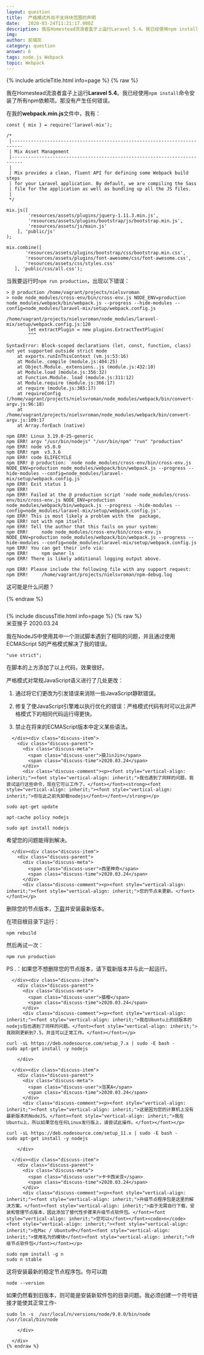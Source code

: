 ```yaml
---
layout: question
title:  严格模式外尚不支持块范围的声明
date:   2020-03-24T11:21:17.000Z
description: 我在Homestead流浪者盒子上运行Laravel 5.4。我已经使用npm install命令安装了所有npm依赖项。那没有产生任何错误。在我的w...
img: 
author: 前端凯
category: question
answer: 6
tags: node.js Webpack
topic: Webpack
---
```

<div class="article-root">
  <div class="article">
    {% include articleTitle.html info=page %}
    {% raw %}
    <div class="article-content"><p><font style="vertical-align: inherit;"><font style="vertical-align: inherit;">我在</font><font style="vertical-align: inherit;">Homestead流浪者盒子上</font><font style="vertical-align: inherit;">运行</font></font><strong><font style="vertical-align: inherit;"><font style="vertical-align: inherit;">Laravel 5.4</font></font></strong><font style="vertical-align: inherit;"><font style="vertical-align: inherit;">。</font><font style="vertical-align: inherit;">我已经使用</font></font><code>npm install</code><font style="vertical-align: inherit;"><font style="vertical-align: inherit;">命令</font><font style="vertical-align: inherit;">安装了所有npm依赖项</font><font style="vertical-align: inherit;">。</font><font style="vertical-align: inherit;">那没有产生任何错误。</font></font></p>

<p><font style="vertical-align: inherit;"><font style="vertical-align: inherit;">在我的</font></font><strong><font style="vertical-align: inherit;"><font style="vertical-align: inherit;">webpack.min.js</font></font></strong><font style="vertical-align: inherit;"><font style="vertical-align: inherit;">文件中，我有：</font></font></p>

<pre><code>const { mix } = require('laravel-mix');<font></font>
<font></font>
/*<font></font>
 |--------------------------------------------------------------------------<font></font>
 | Mix Asset Management<font></font>
 |--------------------------------------------------------------------------<font></font>
 |<font></font>
 | Mix provides a clean, fluent API for defining some Webpack build steps<font></font>
 | for your Laravel application. By default, we are compiling the Sass<font></font>
 | file for the application as well as bundling up all the JS files.<font></font>
 |<font></font>
 */<font></font>
<font></font>
mix.js([<font></font>
        'resources/assets/plugins/jquery-1.11.3.min.js',<font></font>
        'resources/assets/plugins/bootstrap/js/bootstrap.min.js',<font></font>
        'resources/assets/js/main.js'<font></font>
    ], 'public/js'<font></font>
);<font></font>
<font></font>
mix.combine([<font></font>
       'resources/assets/plugins/bootstrap/css/bootstrap.min.css',<font></font>
       'resources/assets/plugins/font-awesome/css/font-awesome.css',<font></font>
       'resources/assets/css/styles.css'<font></font>
   ], 'public/css/all.css');<font></font>
</code></pre>

<p><font style="vertical-align: inherit;"><font style="vertical-align: inherit;">当我要运行时</font></font><code>npm run production</code><font style="vertical-align: inherit;"><font style="vertical-align: inherit;">，出现以下错误：</font></font></p>

<pre><code>&gt; @ production /home/vagrant/projects/nielsvroman<font></font>
&gt; node node_modules/cross-env/bin/cross-env.js NODE_ENV=production node_modules/webpack/bin/webpack.js --progress --hide-modules --config=node_modules/laravel-mix/setup/webpack.config.js<font></font>
<font></font>
/home/vagrant/projects/nielsvroman/node_modules/laravel-mix/setup/webpack.config.js:120<font></font>
        let extractPlugin = new plugins.ExtractTextPlugin(<font></font>
        ^^^<font></font>
<font></font>
SyntaxError: Block-scoped declarations (let, const, function, class) not yet supported outside strict mode<font></font>
    at exports.runInThisContext (vm.js:53:16)<font></font>
    at Module._compile (module.js:404:25)<font></font>
    at Object.Module._extensions..js (module.js:432:10)<font></font>
    at Module.load (module.js:356:32)<font></font>
    at Function.Module._load (module.js:311:12)<font></font>
    at Module.require (module.js:366:17)<font></font>
    at require (module.js:385:17)<font></font>
    at requireConfig (/home/vagrant/projects/nielsvroman/node_modules/webpack/bin/convert-argv.js:96:18)<font></font>
    at /home/vagrant/projects/nielsvroman/node_modules/webpack/bin/convert-argv.js:109:17<font></font>
    at Array.forEach (native)<font></font>
<font></font>
npm ERR! Linux 3.19.0-25-generic<font></font>
npm ERR! argv "/usr/bin/nodejs" "/usr/bin/npm" "run" "production"<font></font>
npm ERR! node v5.0.0<font></font>
npm ERR! npm  v3.3.6<font></font>
npm ERR! code ELIFECYCLE<font></font>
npm ERR! @ production: `node node_modules/cross-env/bin/cross-env.js NODE_ENV=production node_modules/webpack/bin/webpack.js --progress --hide-modules --config=node_modules/laravel-mix/setup/webpack.config.js`<font></font>
npm ERR! Exit status 1<font></font>
npm ERR!<font></font>
npm ERR! Failed at the @ production script 'node node_modules/cross-env/bin/cross-env.js NODE_ENV=production node_modules/webpack/bin/webpack.js --progress --hide-modules --config=node_modules/laravel-mix/setup/webpack.config.js'.<font></font>
npm ERR! This is most likely a problem with the  package,<font></font>
npm ERR! not with npm itself.<font></font>
npm ERR! Tell the author that this fails on your system:<font></font>
npm ERR!     node node_modules/cross-env/bin/cross-env.js NODE_ENV=production node_modules/webpack/bin/webpack.js --progress --hide-modules --config=node_modules/laravel-mix/setup/webpack.config.js<font></font>
npm ERR! You can get their info via:<font></font>
npm ERR!     npm owner ls<font></font>
npm ERR! There is likely additional logging output above.<font></font>
<font></font>
npm ERR! Please include the following file with any support request:<font></font>
npm ERR!     /home/vagrant/projects/nielsvroman/npm-debug.log<font></font>
</code></pre>

<p><font style="vertical-align: inherit;"><font style="vertical-align: inherit;">这可能是什么问题？</font></font></p></div>
    {% endraw %}
  </div>
  <p style="height: 0;width:0;overflow: hidden;"> 第3734篇《严格模式外尚不支持块范围的声明》来自Winter(https://github.com/aiyld/aiyld.github.io)的站点</p>
  <div class="discuss-wrapper">
    {% include discussTitle.html info=page %}
    {% raw %}
    <div class="discuss-item">
        <div class="discuss-parent">
          <div class="discuss-meta">
            <span class="discuss-user">米亚猴子</span>
            <span class="discuss-time">2020.03.24</span>
          </div>
          <div class="discuss-comment"><p><font style="vertical-align: inherit;"><font style="vertical-align: inherit;">我在NodeJS中使用其中一个测试脚本遇到了相同的问题，并且通过使用ECMAScript 5的严格模式解决了我的错误。</font></font></p>

<pre><code>"use strict";
</code></pre>

<p><font style="vertical-align: inherit;"><font style="vertical-align: inherit;">在脚本的上方添加了以上代码，效果很好。</font></font></p>

<p><font style="vertical-align: inherit;"><font style="vertical-align: inherit;">严格模式对常规JavaScript语义进行了几处更改：</font></font></p>

<ol>
<li><p><font style="vertical-align: inherit;"><font style="vertical-align: inherit;">通过将它们更改为引发错误来消除一些JavaScript静默错误。</font></font></p></li>
<li><p><font style="vertical-align: inherit;"><font style="vertical-align: inherit;">修复了使JavaScript引擎难以执行优化的错误：严格模式代码有时可以比非严格模式下的相同代码运行得更快。</font></font></p></li>
<li><p><font style="vertical-align: inherit;"><font style="vertical-align: inherit;">禁止在将来的ECMAScript版本中定义某些语法。</font></font></p></li>
</ol></div>
        </div>
        
      </div><div class="discuss-item">
        <div class="discuss-parent">
          <div class="discuss-meta">
            <span class="discuss-user">猿JinJin</span>
            <span class="discuss-time">2020.03.24</span>
          </div>
          <div class="discuss-comment"><p><font style="vertical-align: inherit;"><font style="vertical-align: inherit;">我也遇到了同样的问题，我尝试运行这些命令，现在它可以工作了。</font></font><strong><font style="vertical-align: inherit;"><font style="vertical-align: inherit;">但在此之前先卸载nodejs</font></font></strong></p>

<pre><code>sudo apt-get update<font></font>
<font></font>
apt-cache policy nodejs<font></font>
<font></font>
sudo apt install nodejs<font></font>
</code></pre>

<p><font style="vertical-align: inherit;"><font style="vertical-align: inherit;">希望您的问题能得到解决。</font></font></p></div>
        </div>
        
      </div><div class="discuss-item">
        <div class="discuss-parent">
          <div class="discuss-meta">
            <span class="discuss-user">西里神奇</span>
            <span class="discuss-time">2020.03.24</span>
          </div>
          <div class="discuss-comment"><p><font style="vertical-align: inherit;"><font style="vertical-align: inherit;">您的节点未更新。</font></font></p>

<p><font style="vertical-align: inherit;"><font style="vertical-align: inherit;">删除您的节点版本，</font></font><a href="https://nodejs.org/en/download/" rel="nofollow noreferrer"><font style="vertical-align: inherit;"><font style="vertical-align: inherit;">下载</font></font></a><font style="vertical-align: inherit;"><font style="vertical-align: inherit;">并安装最新版本。</font></font></p>

<p><font style="vertical-align: inherit;"><font style="vertical-align: inherit;">在项目根目录下运行：</font></font></p>

<pre><code>npm rebuild
</code></pre>

<p><font style="vertical-align: inherit;"><font style="vertical-align: inherit;">然后再试一次：</font></font></p>

<pre><code>npm run production
</code></pre>

<p><font style="vertical-align: inherit;"><font style="vertical-align: inherit;">PS .：如果您不想删除您的节点版本，请下载新版本并与此一起运行。</font></font></p></div>
        </div>
        
      </div><div class="discuss-item">
        <div class="discuss-parent">
          <div class="discuss-meta">
            <span class="discuss-user">猿樱</span>
            <span class="discuss-time">2020.03.24</span>
          </div>
          <div class="discuss-comment"><p><font style="vertical-align: inherit;"><font style="vertical-align: inherit;">我在Ubuntu上的旧版本的nodejs包也遇到了同样的问题。</font><font style="vertical-align: inherit;">我刚刚更新到7.5，并且可以正常工作。</font></font></p>

<pre class="lang-bash prettyprint-override"><code>curl -sL https://deb.nodesource.com/setup_7.x | sudo -E bash -<font></font>
sudo apt-get install -y nodejs<font></font>
</code></pre></div>
        </div>
        
      </div><div class="discuss-item">
        <div class="discuss-parent">
          <div class="discuss-meta">
            <span class="discuss-user">泡芙A</span>
            <span class="discuss-time">2020.03.24</span>
          </div>
          <div class="discuss-comment"><p><font style="vertical-align: inherit;"><font style="vertical-align: inherit;">这是因为您的计算机上没有最新版本的NodeJS。</font><font style="vertical-align: inherit;">我在Ubuntu上，所以如果您在任何Linux发行版上，请尝试此操作。</font></font></p>

<pre><code>curl -sL https://deb.nodesource.com/setup_11.x | sudo -E bash -<font></font>
sudo apt-get install -y nodejs<font></font>
</code></pre></div>
        </div>
        
      </div><div class="discuss-item">
        <div class="discuss-parent">
          <div class="discuss-meta">
            <span class="discuss-user">卡卡西米亚</span>
            <span class="discuss-time">2020.03.24</span>
          </div>
          <div class="discuss-comment"><p><font style="vertical-align: inherit;"><font style="vertical-align: inherit;">升级节点程序包是这里的解决方案。</font><font style="vertical-align: inherit;">由于无需自行下载，安装和管理节点版本，因此添加了替代性步骤来升级节点软件包。</font><font style="vertical-align: inherit;">您可以</font></font><code>n</code><font style="vertical-align: inherit;"><font style="vertical-align: inherit;">在Mac / Ubuntu中</font><font style="vertical-align: inherit;">使用名为的模块</font><font style="vertical-align: inherit;">升级节点软件包</font></font></p>

<pre><code>sudo npm install -g n<font></font>
sudo n stable<font></font>
</code></pre>

<p><font style="vertical-align: inherit;"><font style="vertical-align: inherit;">这将安装最新的稳定节点程序包。</font><font style="vertical-align: inherit;">你可以跑</font></font></p>

<pre><code>node --version
</code></pre>

<p><font style="vertical-align: inherit;"><font style="vertical-align: inherit;">如果仍然看到旧版本，则可能是安装新软件包的目录问题。</font><font style="vertical-align: inherit;">我必须创建一个符号链接才能使其正常工作-</font></font></p>

<pre><code>sudo ln -s  /usr/local/n/versions/node/9.0.0/bin/node  /usr/local/bin/node
</code></pre></div>
        </div>
        
      </div>
    {% endraw %}
  </div>
<div>
